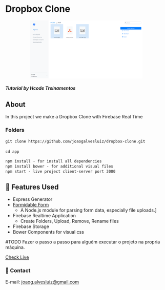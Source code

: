 <!-- Title --> 
# Dropbox Clone

<p align="center">
  <a href="" rel="noopener">
 <img width=70% height=70% src="page.png" alt="Project logo"></a>
</p>

<!-- Who made it --> 
##### Tutorial by Hcode Treinamentos
<!-- About the project --> 
## About <a name = "about"></a>

In this project we make a Dropbox Clone with Firebase Real Time  

### Folders



```
git clone https://github.com/joaogalvesluiz/dropbox-clone.git

cd app
```

```
npm install - for install all dependencies
npm install bower - for additional visual files
npm start - live project client-server port 3000
```

<!-- Features Used in --> 
## 📖 Features Used <a name = "about"></a>
  * Express Generator
  * [Formidable Form](https://www.npmjs.com/package/formidable)
    * A Node.js module for parsing form data, especially file uploads.]
  * Firebase Realtime Application
    * Create Folders, Upload, Remove, Rename files
  * Firebase Storage  
  * Bower Components for visual css

#TODO Fazer o passo a passo para alguém executar o projeto na propria máquina. 


[Check Live]()

### 📧 Contact 
E-mail: joaog.alvesluiz@gmail.com
